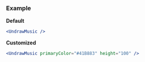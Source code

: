 ### Example

**Default**
```jsx
<UndrawMusic />
```

**Customized**
```jsx
<UndrawMusic primaryColor="#41B883" height="100" />
```
